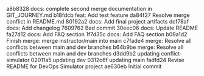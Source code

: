 a8b8328 docs: complete second merge documentation in GIT_JOURNEY.md
b18fdcb feat: Add test feature
da84f27 Resolve merge conflict in README.md
80192a2 docs: Add final project artifacts
dcf78af docs: Add changelog
7609762 Bad commit
30eec06 docs: Update README
fa27d12 docs: Add FAQ section
1f7d35c docs: Add FAQ section
b09a1d2 Finish merge: merge instructor/main into main
c7fade4 merge: Resolve all conflicts between main and dev branches
b64b9be merge: Resolve all conflicts between main and dev branches
d3dd9b2 updating conflict-simulator
02011a5 updating dev
0312c6f updating main
fadfd24 Revise README for DevOps Simulator project
ae630eb Initial commit
